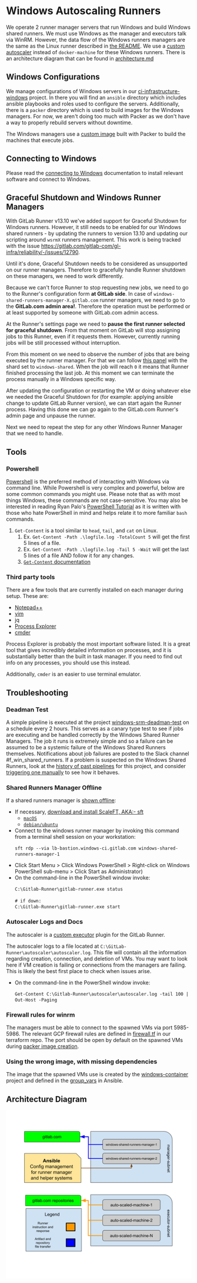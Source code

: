 # Windows Autoscaling Runners

We operate 2 runner manager servers that run Windows and build Windows shared runners. We
must use Windows as the manager and executors talk via WinRM. However, the data flow
of the Windows runners managers are the same as the Linux runner described in
[the README](../README.md). We use a [custom autoscaler](https://gitlab.com/gitlab-org/ci-cd/custom-executor-drivers/autoscaler)
instead of `docker-machine` for these Windows runners. There is an architecture diagram that
can be found in [architecture.md](./architecture.md)

## Windows Configurations

We manage configurations of Windows servers in our [ci-infrastructure-windows](https://ops.gitlab.net/gitlab-com/gl-infra/ci-infrastructure-windows)
project. In there you will find an `ansible` directory which includes ansible playbooks and roles
used to configure the servers. Additionally, there is a `packer` directory which is used to build
images for the Windows managers. For now, we aren't doing too much with Packer as we don't have
a way to properly rebuild servers without downtime.

The Windows managers use a [custom image](https://gitlab.com/gitlab-org/ci-cd/shared-runners/images/gcp/windows-containers/)
built with Packer to build the machines that execute jobs.

## Connecting to Windows

Please read the [connecting to Windows](./connecting.md) documentation
to install relevant software and connect to Windows.

## Graceful Shutdown and Windows Runner Managers

With GitLab Runner v13.10 we've added support for Graceful Shutdown for Windows runners. However, it still needs to be
enabled for our Windows shared runners - by updating the runners to version 13.10 and updating our scripting around
`wsrmX` runners management. This work is being tracked with the issue https://gitlab.com/gitlab-com/gl-infra/reliability/-/issues/12790.

Until it's done, Graceful Shutdown needs to be considered as unsupported on our runner managers. Therefore to
gracefully handle Runner shutdown on these managers, we need to work differently.

Because we can't force Runner to stop requesting new jobs, we need to go to the Runner's configuration
form **at GitLab side**. In case of `windows-shared-runners-manager-X.gitlab.com` runner managers, we need
to go to the **GitLab.com admin area!**. Therefore the operation must be performed or at least supported
by someone with GitLab.com admin access.

At the Runner's settings page we need to **pause the first runner selected for graceful shutdown**. From that moment
on GitLab will stop assigning jobs to this Runner, even if it requests them. However, currently running jobs will be
still processed without interruption.

From this moment on we need to observe the number of jobs that are being executed by the runner manager. For that
we can follow [this panel](https://dashboards.gitlab.net/d/000000159/ci?viewPanel=28&orgId=1&var-shard=windows-shared&var-runner_type=All&var-runner_managers=All&var-gitlab_env=gprd&var-gl_monitor_fqdn=All&var-has_minutes=yes&var-runner_job_failure_reason=All&var-jobs_running_for_project=0&var-runner_request_endpoint_status=All)
with the shard set to `windows-shared`. When the job will reach `0` it means that Runner finished processing the last
job. At this moment we can terminate the process manually in a Windows specific way.

After updating the configuration or restarting the VM or doing whatever else we needed the Graceful Shutdown for
(for example: applying ansible change to update GitLab Runner version), we can start again the Runner process. Having
this done we can go again to the GitLab.com Runner's admin page and unpause the runner.

Next we need to repeat the step for any other Windows Runner Manager that we need to handle.

## Tools

### Powershell

[Powershell](https://docs.microsoft.com/en-us/powershell/) is the preferred method
of interacting with Windows via command line. While Powershell is very complex and
powerful, below are some common commands you might use. Please note that as with
most things Windows, these commands are not case-sensitive. You may also be interested
in reading Ryan Palo's [PowerShell Tutorial](https://simpleprogrammer.com/powershell-tutorial/)
as it is written with those who hate PowerShell in mind and helps relate it to
more familiar `bash` commands.

1. `Get-Content` is a tool similar to `head`, `tail`, and `cat` on Linux. 
   1. Ex. `Get-Content -Path .\logfile.log -TotalCount 5` will get the first 5 lines of a file.
   2. Ex. `Get-Content -Path .\logfile.log -Tail 5 -Wait` will get the last 5 lines of a file AND follow it for any changes.
   3. [`Get-Content` documentation](https://docs.microsoft.com/en-us/powershell/module/microsoft.powershell.management/get-content?view=powershell-7)

### Third party tools

There are a few tools that are currently installed on each manager during setup. These are:

- [Notepad++](https://notepad-plus-plus.org/)
- [vim](https://chocolatey.org/packages/vim)
- jq
- [Process Explorer](https://docs.microsoft.com/en-us/sysinternals/downloads/process-explorer)
- [cmder](https://cmder.net/)

Process Explorer is probably the most important software listed. It is a great tool that gives
incredibly detailed information on processes, and it is substantially better than the built in
task manager. If you need to find out info on any processes, you should use this instead.

Additionally, `cmder` is an easier to use terminal emulator.

## Troubleshooting

### Deadman Test

A simple pipeline is executed at the project [windows-srm-deadman-test](https://gitlab.com/gitlab-org/ci-cd/tests/windows-srm-deadman-test) on a schedule every 2 hours. This serves as a canary type test to see if jobs are executing and be handled correctly by the Windows Shared Runner Managers. The job it runs is extremely simple and so a failure can be assumed to be a systemic failure of the Windows Shared Runners themselves. Notifications about job failures are posted to the Slack channel #f_win_shared_runners. If a problem is suspected on the Windows Shared Runners, look at the [history of past pipelines](https://gitlab.com/gitlab-org/ci-cd/tests/windows-srm-deadman-test/-/pipelines) for this project, and consider [triggering one manually](https://gitlab.com/gitlab-org/ci-cd/tests/windows-srm-deadman-test/-/pipelines/new) to see how it behaves.

### Shared Runners Manager Offline

If a shared runners manager is [shown offline](https://gitlab.com/gitlab-com/gl-infra/reliability/-/issues/9186):

- If necessary, [download and install ScaleFT, AKA:- sft](https://gitlab.com/gitlab-com/runbooks/-/blob/master/docs/ci-runners/cicd/windows/connecting.md#required-software)
   - [`macOS`](https://help.okta.com/en/prod/Content/Topics/Adv_Server_Access/docs/sft-osx.htm)
   - [`debian/ubuntu`](https://help.okta.com/en/prod/Content/Topics/Adv_Server_Access/docs/sft-ubuntu.htm)
- Connect to the windows runner manager by invoking this command from a terminal shell session on your workstation:
  ```
  sft rdp --via lb-bastion.windows-ci.gitlab.com windows-shared-runners-manager-1
  ```
- Click Start Menu > Click Windows PowerShell > Right-click on Windows PowerShell sub-menu > Click Start as Administrator)
- On the command-line in the PowerShell window invoke:
  ```
  C:\Gitlab-Runner\gitlab-runner.exe status

  # if down:
  C:\Gitlab-Runner\gitlab-runner.exe start
  ```

### Autoscaler Logs and Docs

The autoscaler is a [custom executor](https://docs.gitlab.com/runner/executors/custom.html) plugin
for the GitLab Runner.

The autoscaler logs to a file located at `C:\GitLab-Runner\autoscaler\autoscaler.log`. This file
will contain all the information regarding creation, connection, and deletion of VMs. You may want to look
here if VM creation is failing or connections from the managers are failing. This is likely
the best first place to check when issues arise.

- On the command-line in the PowerShell window invoke:
  ```
  Get-Content C:\Gitlab-Runner\autoscaler\autoscaler.log -tail 100 | Out-Host -Paging
  ```

### Firewall rules for winrm

The managers must be able to connect to the spawned VMs via port 5985-5986.
The relevant GCP firewall rules are defined in [firewall.tf](https://ops.gitlab.net/gitlab-com/gitlab-com-infrastructure/-/blob/master/environments/windows-ci/firewall.tf#L15-30)
in our terraform repo. The port should be open by default on the spawned
VMs during [packer image creation](https://gitlab.com/gitlab-org/ci-cd/shared-runners/images/gcp/windows-containers/-/blob/master/packer.json#L28-31).

### Using the wrong image, with missing dependencies

The image that the spawned VMs use is created by the [windows-container](https://gitlab.com/gitlab-org/ci-cd/shared-runners/images/gcp/windows-containers)
project and defined in the [group_vars](https://ops.gitlab.net/gitlab-com/gl-infra/ci-infrastructure-windows/-/blob/master/ansible/group_vars/gcp_role_runner_manager.yml#L48)
in Ansible.

## Architecture Diagram

![windows runner diagram](./img/windows-diagram.svg)
